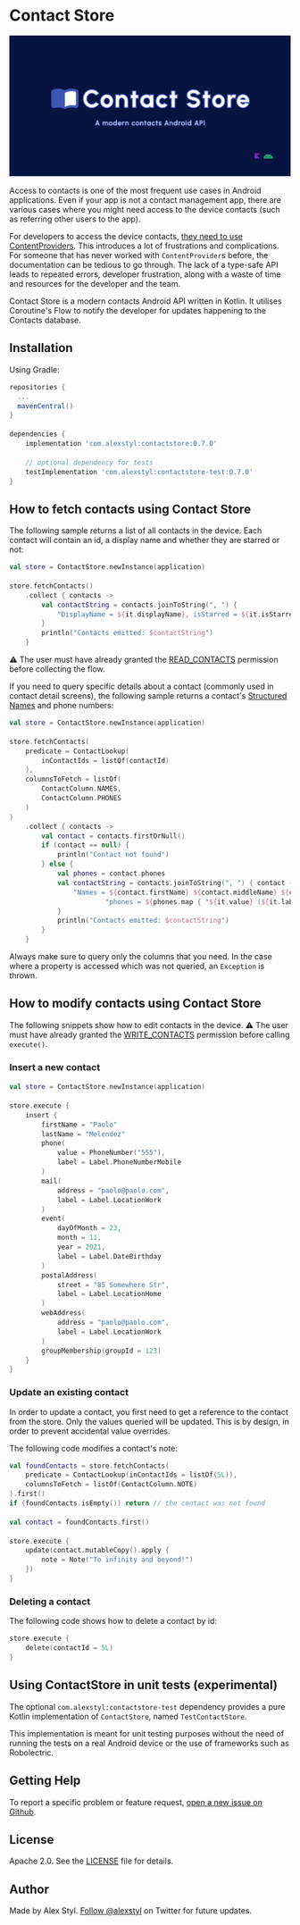 # Contact Store

![Banner](/images/banner.png)

Access to contacts is one of the most frequent use cases in Android applications. Even if your app is
not a contact management app, there are various cases where you might need access to the device
contacts (such as referring other users to the app).

For developers to access the device
contacts, [they need to use ContentProviders](https://developer.android.com/guide/topics/providers/contacts-provider). This introduces a lot of frustrations and complications. For someone that has never worked with
`ContentProvider`s before, the documentation can be tedious to go through. The lack of a type-safe
API leads to repeated errors, developer frustration, along with a waste of time and resources for
the developer and the team.

Contact Store is a modern contacts Android API written in Kotlin. It utilises Coroutine's Flow to
notify the developer for updates happening to the Contacts database.

## Installation

Using Gradle:

```gradle
repositories {
  ...
  mavenCentral()
}

dependencies {
    implementation 'com.alexstyl:contactstore:0.7.0'
    
    // optional dependency for tests
    testImplementation 'com.alexstyl:contactstore-test:0.7.0'
}
```

## How to fetch contacts using Contact Store

The following sample returns a list of all contacts in the device. Each contact will contain an id,
a display name and whether they are starred or not:

```kotlin
val store = ContactStore.newInstance(application)

store.fetchContacts()
    .collect { contacts ->
        val contactString = contacts.joinToString(", ") {
            "DisplayName = ${it.displayName}, isStarred = ${it.isStarred}, id = ${it.contactId}"
        }
        println("Contacts emitted: $contactString")
    }
```

⚠️ The user must have already granted
the [READ_CONTACTS](https://developer.android.com/reference/android/Manifest.permission#READ_CONTACTS)
permission before collecting the flow.

If you need to query specific details about a contact (commonly used in contact detail screens), the
following sample returns a
contact's [Structured Names](https://developer.android.com/reference/android/provider/ContactsContract.CommonDataKinds.StructuredName)
and phone numbers:

```kotlin
val store = ContactStore.newInstance(application)

store.fetchContacts(
    predicate = ContactLookup(
        inContactIds = listOf(contactId)
    ),
    columnsToFetch = listOf(
        ContactColumn.NAMES,
        ContactColumn.PHONES
    )
)
    .collect { contacts ->
        val contact = contacts.firstOrNull()
        if (contact == null) {
            println("Contact not found")
        } else {
            val phones = contact.phones
            val contactString = contacts.joinToString(", ") { contact ->
                "Names = ${contact.firstName} ${contact.middleName} ${contact.lastName} " +
                        "phones = ${phones.map { "${it.value} (${it.label})" }}"
            }
            println("Contacts emitted: $contactString")
        }
    }
```

Always make sure to query only the columns that you need. In the case where a property is accessed
which was not queried, an `Exception` is thrown.

## How to modify contacts using Contact Store

The following snippets show how to edit contacts in the device. ⚠️ The user must have already
granted
the [WRITE_CONTACTS](https://developer.android.com/reference/android/Manifest.permission#WRITE_CONTACTS)
permission before calling `execute()`.

### Insert a new contact

```kotlin
val store = ContactStore.newInstance(application)

store.execute {
    insert {
        firstName = "Paolo"
        lastName = "Melendez"
        phone(
            value = PhoneNumber("555"),
            label = Label.PhoneNumberMobile
        )
        mail(
            address = "paolo@paolo.com",
            label = Label.LocationWork
        )
        event(
            dayOfMonth = 23,
            month = 11,
            year = 2021,
            label = Label.DateBirthday
        )
        postalAddress(
            street = "85 Somewhere Str",
            label = Label.LocationHome
        )
        webAddress(
            address = "paolo@paolo.com",
            label = Label.LocationWork
        )
        groupMembership(groupId = 123)
    }
}
```

### Update an existing contact

In order to update a contact, you first need to get a reference to the contact from the store. Only
the values queried will be updated. This is by design, in order to prevent accidental value
overrides.

The following code modifies a contact's note:

```kotlin
val foundContacts = store.fetchContacts(
    predicate = ContactLookup(inContactIds = listOf(5L)),
    columnsToFetch = listOf(ContactColumn.NOTE)
).first()
if (foundContacts.isEmpty()) return // the contact was not found

val contact = foundContacts.first()

store.execute {
    update(contact.mutableCopy().apply {
        note = Note("To infinity and beyond!")
    })
}
```

### Deleting a contact

The following code shows how to delete a contact by id:

```kotlin
store.execute {
    delete(contactId = 5L)
}
```

## Using ContactStore in unit tests (experimental)

The optional `com.alexstyl:contactstore-test` dependency provides a pure Kotlin implementation of `ContactStore`, named `TestContactStore`. 

This implementation is meant for unit testing purposes without the need of running the tests on a real Android device or the use of frameworks such as Robolectric. 

## Getting Help

To report a specific problem or feature request, [open a new issue on Github][2].

## License

Apache 2.0. See the [LICENSE](/LICENSE) file for details.

## Author

Made by Alex Styl. [Follow @alexstyl](https://www.twitter.com/alexstyl) on Twitter for future updates.

[1]: https://github.com/alexstyl/contactstore/releases
[2]: https://github.com/alexstyl/contactstore/issues
